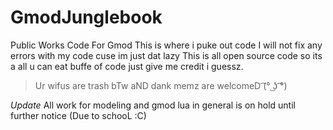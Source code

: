 # GmodJunglebook
Public Works Code For Gmod
This is where i puke out code 
I will not fix any errors with my code cuse im just dat lazy 
This is all open source code so its a all u can eat buffe of code just give me credit i guessz. 
>Ur wifus are trash bTw aND
>dank memz are welcomeD
> ͡(° ͜ʖ ͡°)

*Update* All work for modeling and gmod lua in general is on hold until further notice (Due to schooL :C)

